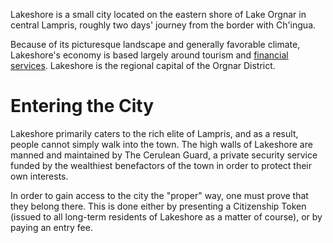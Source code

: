 Lakeshore is a small city located on the eastern shore of Lake Orgnar in central Lampris, roughly two days' journey from the border with Ch'ingua. 

Because of its picturesque landscape and generally favorable climate, Lakeshore's economy is based largely around tourism and [financial services](https://en.wikipedia.org/wiki/Tax_haven). Lakeshore is the regional capital of the Orgnar District. 
# Entering the City
Lakeshore primarily caters to the rich elite of Lampris, and as a result, people cannot simply walk into the town. The high walls of Lakeshore are manned and maintained by The Cerulean Guard, a private security service funded by the wealthiest benefactors of the town in order to protect their own interests. 

In order to gain access to the city the "proper" way, one must prove that they belong there. This is done either by presenting a Citizenship Token (issued to all long-term residents of Lakeshore as a matter of course), or by paying an entry fee. 